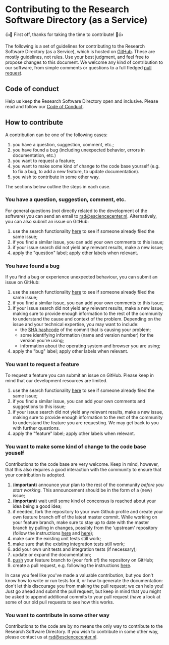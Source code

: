# Contributing to the Research Software Directory (as a Service)

:+1::tada: First off, thanks for taking the time to contribute! :tada::+1:

The following is a set of guidelines for contributing to the Research Software Directory (as a Service), which is hosted on [GitHub](https://github.com/research-software-directory/RSD-as-a-service). 
These are mostly guidelines, not rules. Use your best judgment, and feel free to propose changes to this document.
We welcome any kind of contribution to our software, from simple comments or questions to a full fledged [pull request](https://help.github.com/articles/about-pull-requests/).

## Code of conduct

Help us keep the Research Software Directory open and inclusive. Please read and follow our [Code of Conduct](https://github.com/research-software-directory/RSD-as-a-service/blob/contributors/CODE_OF_CONDUCT.md).

## How to contribute

A contribution can be one of the following cases:
1. you have a question, suggestion, comment, etc.;
1. you have found a bug (including unexpected behavior, errors in documentation, etc.)
1. you want to request a feature;
1. you want to make some kind of change to the code base yourself (e.g. to fix a bug, to add a new feature, to update documentation).
1. you wish to contribute in some other way.

The sections below outline the steps in each case.

### You have a question, suggestion, comment, etc.

For general questions (not directly related to the development of the software) you can send an email to rsd@esciencecenter.nl. Alternatively, you can also submit an issue on GitHub: 

1. use the search functionality [here](https://github.com/research-software-directory/RSD-as-a-service/issues) to see if someone already filed the same issue;
1. if you find a similar issue, you can add your own comments to this issue;
1. if your issue search did not yield any relevant results, make a new issue;
1. apply the "question" label; apply other labels when relevant.

### You have found a bug

If you find a bug or experience unexpected behaviour, you can submit an issue on GitHub: 

1. use the search functionality [here](https://github.com/research-software-directory/RSD-as-a-service/issues) to see if someone already filed the same issue;
1. if you find a similar issue, you can add your own comments to this issue;
1. if your issue search did not yield any relevant results, make a new issue, making sure to provide enough information to the rest of the community to understand the cause and context of the problem. Depending on the issue and your technical expertise, you may want to include:
    - the [SHA hashcode](https://help.github.com/articles/autolinked-references-and-urls/#commit-shas) of the commit that is causing your problem;
    - some identifying information (name and version number) for the version you're using;
    - information about the operating system and browser you are using;
1. apply the "bug" label; apply other labels when relevant.

### You want to request a feature

To request a feature you can submit an issue on GitHub. Please keep in mind that our development resources are limited.  

1. use the search functionality [here](https://github.com/research-software-directory/RSD-as-a-service/issues) to see if someone already filed the same issue;
1. if you find a similar issue, you can add your own comments and suggestions to this issue;
1. if your issue search did not yield any relevant results, make a new issue, making sure to provide enough information to the rest of the community to understand the feature you are requesting. We may get back to you with further questions.  
1. apply the "feature" label; apply other labels when relevant.

### You want to make some kind of change to the code base youself

Contributions to the code base are very welcome. Keep in mind, however, that this also requires a good interaction with the community to ensure that your contribution is adopted. 

1. (**important**) announce your plan to the rest of the community _before you start working_. This announcement should be in the form of a (new) issue;
1. (**important**) wait until some kind of concensus is reached about your idea being a good idea; 
1. if needed, fork the repository to your own Github profile and create your own feature branch off of the latest master commit. While working on your feature branch, make sure to stay up to date with the master branch by pulling in changes, possibly from the 'upstream' repository (follow the instructions [here](https://help.github.com/articles/configuring-a-remote-for-a-fork/) and [here](https://help.github.com/articles/syncing-a-fork/));
1. make sure the existing unit tests still work;
1. make sure that the existing integration tests still work;
1. add your own unit tests and integration tests (if necessary);
1. update or expand the documentation;
1. [push](http://rogerdudler.github.io/git-guide/) your feature branch to (your fork of) the repository on GitHub;
1. create a pull request, e.g. following the instructions [here](https://help.github.com/articles/creating-a-pull-request/).

In case you feel like you've made a valuable contribution, but you don't know how to write or run tests for it, or how to generate the documentation: don't let this discourage you from making the pull request; we can help you! Just go ahead and submit the pull request, but keep in mind that you might be asked to append additional commits to your pull request (have a look at some of our old pull requests to see how this works.

### You want to contribute in some other way

Contributions to the code are by no means the only way to contribute to the Research Software Directory. If you wish to contribute in some other way, please contact us at rsd@esciencecenter.nl. 









